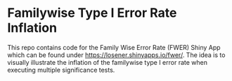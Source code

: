 # Familywise Type I Error Rate Inflation

This repo contains code for the Family Wise Error Rate (FWER) Shiny App which can be found under https://losener.shinyapps.io/fwer/.
The idea is to visually illustrate the inflation of the familywise type I error rate when executing multiple significance tests. 
